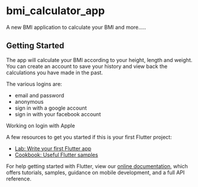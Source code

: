 # bmi_calculator_app

A new BMI application to calculate your BMI and more.....

## Getting Started

The app will calculate your BMI according to your height, length and weight.
You can create an account to save your history and view back the calculations you have made in the past. 

The various logins are:
- email and password
- anonymous
- sign in with a google account
- sign in with  your facebook account

Working on login with Apple

A few resources to get you started if this is your first Flutter project:

- [Lab: Write your first Flutter app](https://flutter.dev/docs/get-started/codelab)
- [Cookbook: Useful Flutter samples](https://flutter.dev/docs/cookbook)

For help getting started with Flutter, view our
[online documentation](https://flutter.dev/docs), which offers tutorials,
samples, guidance on mobile development, and a full API reference.



